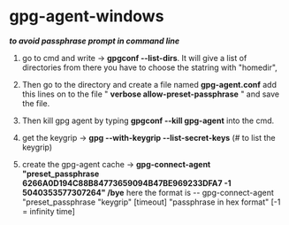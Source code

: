 # gpg-agent-windows
***to avoid passphrase prompt in command line***
1. go to cmd and write -> **gpgconf --list-dirs**. It will give a list of directories from there you have to choose the statring with "homedir",
2. Then go to the directory and create a file named **gpg-agent.conf** add this lines on to the file 
"
**verbose
allow-preset-passphrase**
"
and save the file.
3. Then kill gpg agent by typing **gpgconf --kill gpg-agent** into the cmd.

4. get the keygrip -> **gpg --with-keygrip --list-secret-keys** (# to list the keygrip)

5. create the gpg-agent cache -> **gpg-connect-agent "preset_passphrase 6266A0D194C88B84773659094B47BE969233DFA7 -1 5040353577307264" /bye**
here the format is -- gpg-connect-agent "preset_passphrase "keygrip" [timeout] "passphrase in hex format" [-1 = infinity time]
